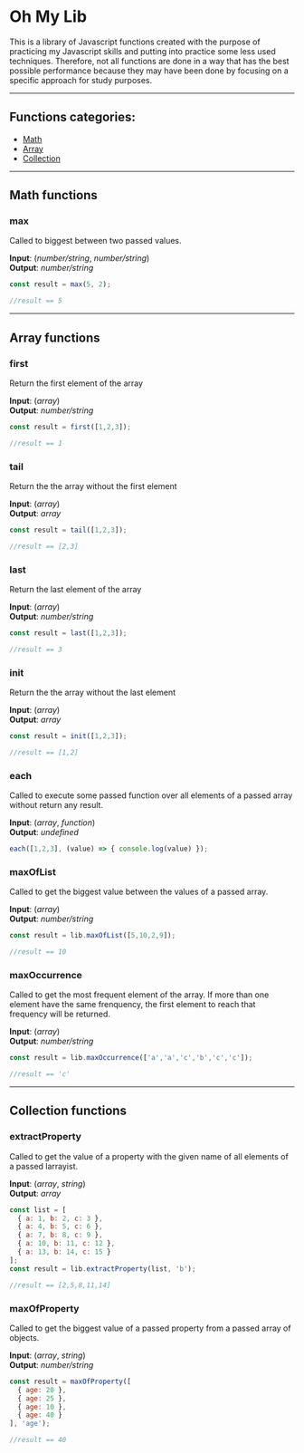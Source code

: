 # Oh My Lib

This is a library of Javascript functions created with the purpose of practicing my Javascript skills and putting into practice some less used techniques. Therefore, not all functions are done in a way that has the best possible performance because they may have been done by focusing on a specific approach for study purposes.

---

## Functions categories:
- [Math](#math-functions)
- [Array](#array-functions)
- [Collection](#collection-functions)

---

## Math functions

### max

Called to biggest between two passed values.

**Input**: (*number/string*, *number/string*)  
**Output**: *number/string*

```javascript
const result = max(5, 2);

//result == 5
```

---

## Array functions

### first

Return the first element of the array

**Input**: (*array*)  
**Output**: *number/string*

```javascript
const result = first([1,2,3]);

//result == 1
```

### tail

Return the the array without the first element

**Input**: (*array*)  
**Output**: *array*

```javascript
const result = tail([1,2,3]);

//result == [2,3]
```

### last

Return the last element of the array

**Input**: (*array*)  
**Output**: *number/string*

```javascript
const result = last([1,2,3]);

//result == 3
```

### init

Return the the array without the last element

**Input**: (*array*)  
**Output**: *array*

```javascript
const result = init([1,2,3]);

//result == [1,2]
```

### each

Called to execute some passed function over all elements of a passed array without return any result.

**Input**: (*array*, *function*)  
**Output**: *undefined*

```javascript
each([1,2,3], (value) => { console.log(value) });
```

### maxOfList

Called to get the biggest value between the values of a passed array.

**Input**: (*array*)  
**Output**: *number/string*

```javascript
const result = lib.maxOfList([5,10,2,9]);

//result == 10
```

### maxOccurrence

Called to get the most frequent element of the array. If more than one element have the same frenquency, the first element to reach that frequency will be returned.

**Input**: (*array*)  
**Output**: *number/string*

```javascript
const result = lib.maxOccurrence(['a','a','c','b','c','c']);

//result == 'c'
```

---

## Collection functions

### extractProperty

Called to get the value of a property with the given name of all elements of a passed larrayist.

**Input**: (*array*, *string*)  
**Output**: *array*

```javascript
const list = [
  { a: 1, b: 2, c: 3 },
  { a: 4, b: 5, c: 6 },
  { a: 7, b: 8, c: 9 },
  { a: 10, b: 11, c: 12 },
  { a: 13, b: 14, c: 15 }
];
const result = lib.extractProperty(list, 'b');

//result == [2,5,8,11,14]
```

### maxOfProperty

Called to get the biggest value of a passed property from a passed array of objects.

**Input**: (*array*, *string*)  
**Output**: *number/string*

```javascript
const result = maxOfProperty([
  { age: 20 },
  { age: 25 },
  { age: 10 },
  { age: 40 }
], 'age');

//result == 40
```
